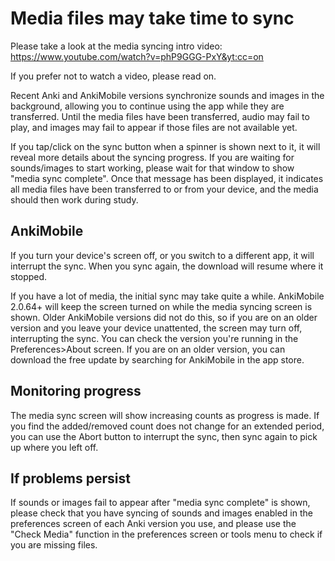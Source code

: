 # Media files may take time to sync

Please take a look at the media syncing intro video:
https://www.youtube.com/watch?v=phP9GGG-PxY&yt:cc=on

If you prefer not to watch a video, please read on.

Recent Anki and AnkiMobile versions synchronize sounds and images in the background, allowing you to continue using the app while they are transferred. Until the media files have been transferred, audio may fail to play, and images may fail to appear if those files are not available yet.

If you tap/click on the sync button when a spinner is shown next to it, it will reveal more details about the syncing progress. If you are waiting for sounds/images to start working, please wait for that window to show "media sync complete". Once that message has been displayed, it indicates all media files have been transferred to or from your device, and the media should then work during study.

## AnkiMobile

If you turn your device's screen off, or you switch to a different app, it will interrupt the sync. When you sync again, the download will resume where it stopped.

If you have a lot of media, the initial sync may take quite a while. AnkiMobile 2.0.64+ will keep the screen turned on while the media syncing screen is shown. Older AnkiMobile versions did not do this, so if you are on an older version and you leave your device unattented, the screen may turn off, interrupting the sync. You can check
the version you're running in the Preferences>About screen. If you are on an older version, you can download the free update by searching for AnkiMobile in the app store.

## Monitoring progress

The media sync screen will show increasing counts as progress is made. If you find the added/removed count
does not change for an extended period, you can use the Abort button to interrupt the sync, then sync
again to pick up where you left off.

## If problems persist

If sounds or images fail to appear after "media sync complete" is shown, please check that you have syncing of sounds and images enabled in the preferences screen of each Anki version you use, and please use the "Check Media" function in the preferences screen or tools menu to check if you are missing files.
